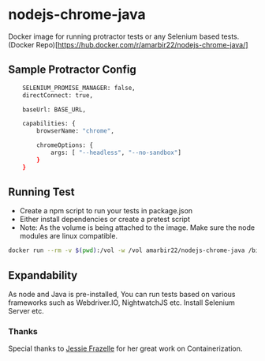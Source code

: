 # nodejs-chrome-java
Docker image for running protractor tests or any Selenium based tests.
(Docker Repo)[https://hub.docker.com/r/amarbir22/nodejs-chrome-java/]

## Sample Protractor Config
```sh
    SELENIUM_PROMISE_MANAGER: false,
    directConnect: true,

    baseUrl: BASE_URL,

    capabilities: {
        browserName: "chrome",

        chromeOptions: {
            args: [ "--headless", "--no-sandbox"]
        }
    }
```

## Running Test
*   Create a npm script to run your tests in package.json
*   Either install dependencies or create a pretest script
*   Note: As the volume is being attached to the image. 
    Make sure the node modules are linux compatible.

```sh
docker run --rm -v $(pwd):/vol -w /vol amarbir22/nodejs-chrome-java /bin/bash -c 'npm run test'
```

## Expandability
As node and Java is pre-installed, You can run tests based on various frameworks
such as Webdriver.IO, NightwatchJS etc. Install Selenium Server etc.

### Thanks
Special thanks to [Jessie Frazelle](https://hub.docker.com/u/jess/) for her great work on Containerization.
